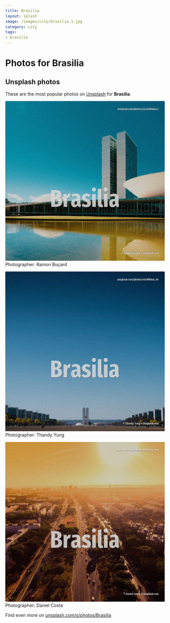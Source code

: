 ```yaml
---
title: Brasilia
layout: splash
image: /images/city/brasilia.1.jpg
category: city
tags:
- brasilia
---
```

# Photos for Brasilia
 
## Unsplash photos
These are the most popular photos on [Unsplash](https://unsplash.com) for **Brasilia**.
 
![Brasilia](/images/city/brasilia.1.jpg)
Photographer:  Ramon Buçard
 
![Brasilia](/images/city/brasilia.2.jpg)
Photographer:  Thandy Yung
 
![Brasilia](/images/city/brasilia.3.jpg)
Photographer:  Daniel Costa
 
Find even more on [unsplash.com/s/photos/Brasilia](https://unsplash.com/s/photos/Brasilia)
 

